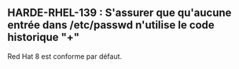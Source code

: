 ## HARDE-RHEL-139 : S'assurer que qu'aucune entrée dans /etc/passwd n'utilise le code historique "+" 

Red Hat 8 est conforme par défaut. 

